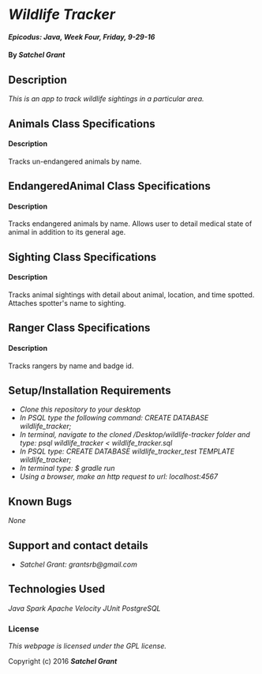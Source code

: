 # _Wildlife Tracker_

#### _Epicodus: Java, Week Four, Friday, 9-29-16_

#### By _**Satchel Grant**_

## Description

_This is an app to track wildlife sightings in a particular area._

## Animals Class Specifications
#### Description
Tracks un-endangered animals by name.


## EndangeredAnimal Class Specifications
#### Description
Tracks endangered animals by name. Allows user to detail medical state of animal in addition to its general age.

## Sighting Class Specifications
#### Description
Tracks animal sightings with detail about animal, location, and time spotted. Attaches spotter's name to sighting.

## Ranger Class Specifications
#### Description
Tracks rangers by name and badge id.


## Setup/Installation Requirements

* _Clone this repository to your desktop_
* _In PSQL type the following command: CREATE DATABASE wildlife_tracker;_
* _In terminal, navigate to the cloned /Desktop/wildlife-tracker folder and type: psql wildlife_tracker < wildlife_tracker.sql_
* _In PSQL type: CREATE DATABASE wildlife_tracker_test TEMPLATE wildlife_tracker;_
* _In terminal type: $ gradle run_
* _Using a browser, make an http request to url: localhost:4567_

## Known Bugs

_None_

## Support and contact details

* _Satchel Grant: grantsrb@gmail.com_

## Technologies Used

_Java_
_Spark_
_Apache Velocity_
_JUnit_
_PostgreSQL_

### License

*This webpage is licensed under the GPL license.*

Copyright (c) 2016 **_Satchel Grant_**
